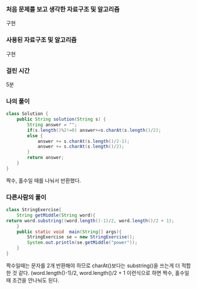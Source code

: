 ### 처음 문제를 보고 생각한 자료구조 및 알고리즘

구현

### 사용된 자료구조 및 알고리즘

구현

### 걸린 시간

5분

### 나의 풀이

```java
class Solution {
    public String solution(String s) {
        String answer = "";
        if(s.length()%2!=0) answer+=s.charAt(s.length()/2);
        else {
            answer += s.charAt(s.length()/2-1);
            answer += s.charAt(s.length()/2);
        }
        return answer;
    }
}
```

짝수, 홀수일 때를 나눠서 반환했다.

### 다른사람의 풀이

```java
class StringExercise{
    String getMiddle(String word){
return word.substring((word.length()-1)/2, word.length()/2 + 1);
    }
    public static void  main(String[] args){
        StringExercise se = new StringExercise();
        System.out.println(se.getMiddle("power"));
    }
}
```

짝수일때는 문자를 2개 반환해야 하므로 charAt()보다는 substring()을 쓰는게 더 적합한 것 같다. (word.length()-1)/2, word.length()/2 + 1 이런식으로 하면 짝수, 홀수일 때 조건을 안나눠도 된다.